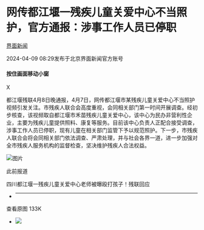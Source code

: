 # 网传都江堰一残疾儿童关爱中心不当照护，官方通报：涉事工作人员已停职

[](https://news.qq.com/omn/author/8QMc3HhU640dvD%2Fd)

[界面新闻](https://news.qq.com/omn/author/8QMc3HhU640dvD%2Fd)

2024-04-09 08:29发布于北京界面新闻官方账号

#### 按住画面移动小窗

X

都江堰残联4月8日晚通报，4月7日，网传都江堰市某残疾儿童关爱中心不当照护视频引发关注。市残疾人联合会高度重视，会同相关部门第一时间开展调查。经初步核查，该视频取自都江堰市禾苗残疾儿童关爱中心，该中心为民办非营利性企业，主要为残疾儿童提供照料、康复等服务。目前该中心负责人正配合接受调查，涉事工作人员已停职，现有儿童在相关部门监管下予以规范照护。下一步，市残疾人联合会将会同相关部门依法调查、严肃处理，并与社会各界一道，进一步加强对全市残疾人服务机构的监督检查，坚决维护残疾人合法权益。

![图片](https:https://inews.gtimg.com/om_bt/Oh2_j3TOws-gdv_qZg3bUIVQtuxc4Z90w-Vw6V4Eaj0qsAA/641)

此前报道

四川都江堰一残疾儿童关爱中心老师被曝殴打孩子！残联回应

  *  ______

查看原图 133K

  * ![](https:https://inews.gtimg.com/om_bt/Oh2_j3TOws-gdv_qZg3bUIVQtuxc4Z90w-Vw6V4Eaj0qsAA/641)

